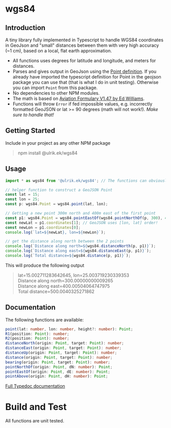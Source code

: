 # wgs84

## Introduction

A tiny library fully implemented in Typescript to handle WGS84 coordinates in GeoJson and "small" distances between them with very high accuracy (~1 cm), based on a local, flat earth approximation.

-   All functions uses degrees for latitude and longitude, and meters for distances.
-   Parses and gives output in GeoJson using the [Point definition](https://en.wikipedia.org/wiki/GeoJSON). If you already have imported the typescript definition for Point in the geojson package you can use that (that is what I do in unit testing). Otherwise you can import `Point` from this package.
-   No dependencies to other NPM modules.
-   The math is based on [Aviation Formulary V1.47 by Ed Williams](https://edwilliams.org/avform147.htm#flat).
-   Functions will throw `Error` if fed impossible values, e.g. incorrectly formatted GeoJSON or lat >= 90 degrees (math will not work!). _Make sure to handle that!_

## Getting Started

Include in your project as any other NPM package

> npm install @ulrik.ek/wgs84

## Usage

```typescript
import * as wgs84 from '@ulrik.ek/wgs84'; // The functions can obviously also be imported separately

// helper function to construct a GeoJSON Point
const lat = 15;
const lon = 25;
const p: wgs84.Point = wgs84.point(lat, lon);

// Getting a new point 300m north and 400m east of the first point
const p1: wgs84.Point = wgs84.pointEastOf(wgs84.pointNorthOf(p, 300), 400);
const newLat = p1.coordinates[1]; // GeoJSON uses [lon, lat] order!
const newLon = p1.coordinates[0];
console.log(`lat=${newLat}, lon=${newLon}`);

// get the distance along north between the 2 points
console.log(`Distance along north=${wgs84.distanceNorth(p, p1)}`);
console.log(`Distance along east=${wgs84.distanceEast(p, p1)}`);
console.log(`Total distance=${wgs84.distance(p, p1)}`);
```

This will produce the following output

> lat=15.002711283642645, lon=25.003719230339353  
> Distance along north=300.00000000009265  
> Distance along east=400.00504064747975  
> Total distance=500.0040325271862

## Documentation

The following functions are available:

```Typescript
point(lat: number, lon: number, height?: number): Point;
R1(position: Point): number;
R2(position: Point): number;
distanceNorth(origin: Point, target: Point): number;
distanceEast(origin: Point, target: Point): number;
distanceUp(origin: Point, target: Point): number;
distance(origin: Point, target: Point): number;
bearing(origin: Point, target: Point): number;
pointNorthOf(origin: Point, dN: number): Point;
pointEastOf(origin: Point, dE: number): Point;
pointAbove(origin: Point, dH: number): Point;
```

[Full Typedoc documentation](https://github.com/UEk/wgs84/blob/main/doc/globals.md)

# Build and Test

All functions are unit tested.
